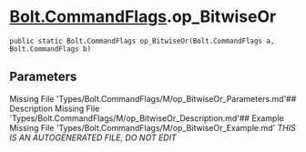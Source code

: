# [Bolt.CommandFlags](Types/Bolt.CommandFlags.md).op_BitwiseOr
`public static Bolt.CommandFlags op_BitwiseOr(Bolt.CommandFlags a, Bolt.CommandFlags b)`
## Parameters
Missing File 'Types/Bolt.CommandFlags/M/op_BitwiseOr_Parameters.md'## Description
Missing File 'Types/Bolt.CommandFlags/M/op_BitwiseOr_Description.md'## Example
Missing File 'Types/Bolt.CommandFlags/M/op_BitwiseOr_Example.md'
*THIS IS AN AUTOGENERATED FILE, DO NOT EDIT*
